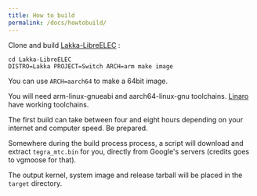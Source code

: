 ```yaml
---
title: How to build
permalink: /docs/howtobuild/
---
```


Clone and build [Lakka-LibreELEC](https://github.com/lakka-switch/Lakka-LibreELEC) :

```
cd Lakka-LibreELEC
DISTRO=Lakka PROJECT=Switch ARCH=arm make image
```

You can use `ARCH=aarch64` to make a 64bit image.

You will need arm-linux-gnueabi and aarch64-linux-gnu toolchains. [Linaro](https://releases.linaro.org/components/toolchain/binaries/latest-7/) have working toolchains.

The first build can take between four and eight hours depending on your internet and computer speed. Be prepared. 

Somewhere during the build process process, a script will download and extract `tegra_mtc.bin` for you, directly from Google's servers (credits goes to vgmoose for that).

The output kernel, system image and release tarball will be placed in the `target` directory.

